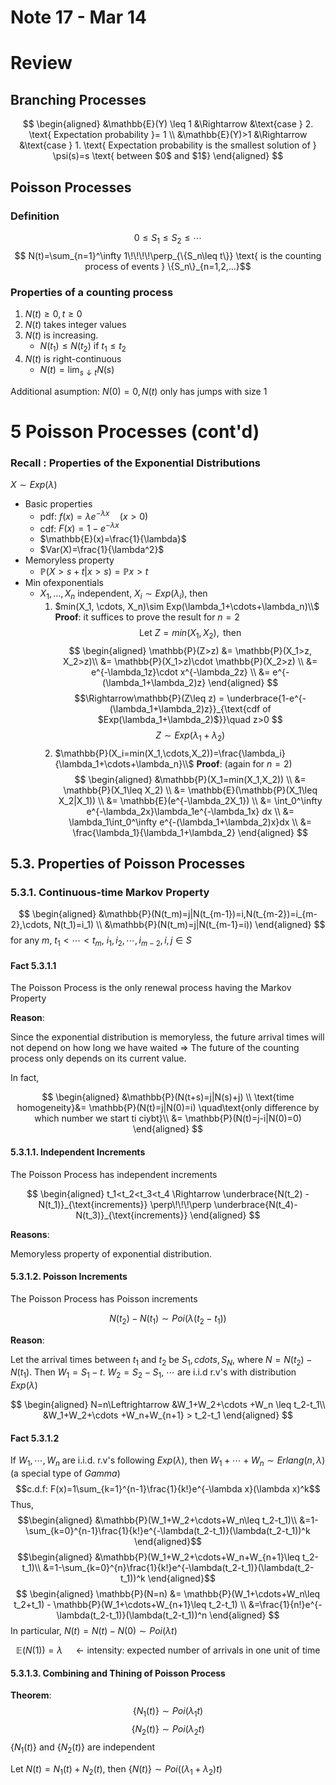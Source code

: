 # Note 17 - Mar 14

# Review

## Branching Processes

$$
\begin{aligned}
    &\mathbb{E}(Y) \leq 1 &\Rightarrow &\text{case } 2. \text{ Expectation probability }= 1  \\
    &\mathbb{E}(Y)>1 &\Rightarrow &\text{case } 1. \text{ Expectation probability is the smallest solution of } \psi(s)=s \text{ between $0$ and $1$}
\end{aligned}
$$

## Poisson Processes

### Definition

$$ 0 \leq S_1 \leq S_2 \leq \cdots $$
$$ N(t)=\sum_{n=1}^\infty 1\!\!\!\!\perp_{\{S_n\leq t\}} \text{ is the counting process of events } \{S_n\}_{n=1,2,...}$$

### Properties of a counting process

1. $N(t)\geq 0, t\geq 0$
2. $N(t)$ takes integer values
3. $N(t)$ is increasing.
   - $N(t_1)\leq N(t_2)$ if $t_1\leq t_2$
4. $N(t)$ is right-continuous
   - $N(t) = \lim_{s\downarrow t}N(s)$

Additional asumption: $N(0)=0, N(t)$ only has jumps with size $1$

# 5 Poisson Processes (cont'd)

### Recall : Properties of the Exponential Distributions

$X\sim Exp(\lambda)$

- Basic properties
  - pdf: $f(x)=\lambda e^{-\lambda x}\quad(x>0)$
  - cdf: $F(x)=1-e^{-\lambda x}$
  - $\mathbb{E}(x)=\frac{1}{\lambda}$
  - $Var(X)=\frac{1}{\lambda^2}$
- Memoryless property
  - $\mathbb{P}(X>s+t|x>s) = \mathbb{P}{x>t}$
- Min ofexponentials
  - $X_1,...,X_n$ independent, $X_i\sim Exp(\lambda_i)$, then
    1. $min(X_1, \cdots, X_n)\sim Exp(\lambda_1+\cdots+\lambda_n)\\$
        __Proof__: it suffices to prove the result for $n=2$
        $$ \text{Let } Z=min(X_1, X_2), \text{ then} $$
        $$ \begin{aligned}
            \mathbb{P}(Z>z)
                &= \mathbb{P}(X_1>z, X_2>z)\\
                &= \mathbb{P}(X_1>z)\cdot \mathbb{P}(X_2>z)  \\
                &= e^{-\lambda_1z}\cdot x^{-\lambda_2z} \\
                &= e^{-(\lambda_1+\lambda_2)z}
        \end{aligned} $$
        $$\Rightarrow\mathbb{P}(Z\leq z) = \underbrace{1-e^{-(\lambda_1+\lambda_2)z}}_{\text{cdf of $Exp(\lambda_1+\lambda_2)$}}\quad z>0 $$
        $$ Z\sim Exp(\lambda_1+\lambda_2) $$
    2. $\mathbb{P}(X_i=min(X_1,\cdots,X_2))=\frac{\lambda_i}{\lambda_1+\cdots+\lambda_n}\\$
        __Proof__: (again for $n=2$)
        $$
        \begin{aligned}
            &\mathbb{P}(X_1=min(X_1,X_2))               \\
            &= \mathbb{P}(X_1\leq X_2)                  \\
            &= \mathbb{E}(\mathbb{P}(X_1\leq X_2|X_1))  \\
            &= \mathbb{E}(e^{-\lambda_2X_1})            \\
            &= \int_0^\infty e^{-\lambda_2x}\lambda_1e^{-\lambda_1x} dx \\
            &= \lambda_1\int_0^\infty e^{-(\lambda_1+\lambda_2)x}dx \\
            &= \frac{\lambda_1}{\lambda_1+\lambda_2}
        \end{aligned}
        $$

## 5.3. Properties of Poisson Processes

### 5.3.1. Continuous-time Markov Property

$$
\begin{aligned}
    &\mathbb{P}(N(t_m)=j|N(t_{m-1})=i,N(t_{m-2})=i_{m-2},\cdots, N(t_1)=i_1) \\
    &\mathbb{P}(N(t_m)=j|N(t_{m-1}=i))
\end{aligned}
$$
for any $m$, $t_1<\cdots<t_m$, $i_1,i_2,\cdots, i_{m-2},i,j\in S$

#### Fact 5.3.1.1

The Poisson Process is the only renewal process having the Markov Property

__Reason__:

Since the exponential distribution is memoryless, the future arrival times will not depend on how long we have waited $\Rightarrow$ The future of the counting process only depends on its current value.

In fact,

$$ \begin{aligned}
    &\mathbb{P}(N(t+s)=j|N(s)+j)    \\
    \text{time homogeneity}&= \mathbb{P}(N(t)=j|N(0)=i)    \quad\text{only difference by which number we start ti ciybt}\\
    &= \mathbb{P}(N(t)=j-i|N(0)=0)
\end{aligned} $$

#### 5.3.1.1. Independent Increments

The Poisson Process has independent increments

$$ \begin{aligned}
    t_1<t_2<t_3<t_4
    \Rightarrow \underbrace{N(t_2) - N(t_1)}_{\text{increments}} \perp\!\!\!\perp \underbrace{N(t_4)-N(t_3)}_{\text{increments}}
\end{aligned} $$

__Reasons__:

Memoryless property of exponential distribution.

#### 5.3.1.2. Poisson Increments

The Poisson Process has Poisson increments

$$ N(t_2)-N(t_1)\sim Poi(\lambda(t_2-t_1)) $$

__Reason__:

Let the arrival times between $t_1$ and $t_2$ be $S_1,cdots, S_N$, where $N=N(t_2)-N(t_1)$. Then $W_1=S_1-t$. $W_2=S_2-S_1$, $\cdots$ are i.i.d r.v's with distribution $Exp(\lambda)$

$$
\begin{aligned}
    N=n\Leftrightarrow 
        &W_1+W_2+\cdots +W_n \leq t_2-t_1\\
        &W_1+W_2+\cdots +W_n+W_{n+1} > t_2-t_1
\end{aligned}
$$

#### Fact 5.3.1.2

If $W_1,\cdots,W_n$ are i.i.d. r.v's following $Exp(\lambda)$, then $W_1+\cdots+W_n\sim Erlang(n,\lambda)$(a special type of $Gamma$)
$$c.d.f: F(x)=1\sum_{k=1}^{n-1}\frac{1}{k!}e^{-\lambda x}(\lambda x)^k$$
Thus,
$$\begin{aligned}
    &\mathbb{P}(W_1+W_2+\cdots+W_n\leq t_2-t_1)\\
    &=1-\sum_{k=0}^{n-1}\frac{1}{k!}e^{-\lambda(t_2-t_1)}(\lambda(t_2-t_1))^k
\end{aligned}$$
$$\begin{aligned}
    &\mathbb{P}(W_1+W_2+\cdots+W_n+W_{n+1}\leq t_2-t_1)\\
    &=1-\sum_{k=0}^{n}\frac{1}{k!}e^{-\lambda(t_2-t_1)}(\lambda(t_2-t_1))^k
\end{aligned}$$
$$
\begin{aligned}
\mathbb{P}(N=n)
    &= \mathbb{P}(W_1+\cdots+W_n\leq t_2+t_1) - \mathbb{P}(W_1+\cdots+W_{n+1}\leq t_2-t_1)  \\
    &=\frac{1}{n!}e^{-\lambda(t_2-t_1)}(\lambda(t_2-t_1))^n
\end{aligned}
$$
In particular, $N(t)=N(t)-N(0)\sim Poi(\lambda t)$

$$ \mathbb{E}(N(1))=\lambda \quad \leftarrow \text{intensity: expected number of arrivals in one unit of time} $$

#### 5.3.1.3. Combining and Thining of Poisson Process

__Theorem__:
$$ \{N_1(t)\}\sim Poi(\lambda_1 t) $$
$$ \{N_2(t)\}\sim Poi(\lambda_2 t) $$
$\{N_1(t)\}$ and $\{N_2(t)\}$ are independent

Let $N(t)=N_1(t)+N_2(t)$, then $\{N(t)\}\sim Poi((\lambda_1+\lambda_2)t)$
